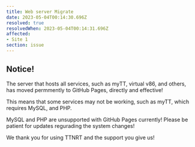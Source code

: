 ```yaml
---
title: Web server Migrate
date: 2023-05-04T00:14:30.696Z
resolved: true
resolvedWhen: 2023-05-04T00:14:31.696Z
affected:
- Site 1
section: issue
---
```


## Notice!

The server that hosts all services, such as myTT, virtual v86, and others, has moved permmently to GitHub Pages, directly and effective!

This means that some services may not be working, such as myTT, which requires MySQL, and PHP.

MySQL and PHP are unsupported with GitHub Pages currently! Please be patient for updates regurading the system changes!

We thank you for using TTNRT and the support you give us!